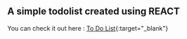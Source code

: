 ## A simple todolist created using REACT

You can check it out here : [To Do List](https://todolist-react-01.vercel.app/){:target="_blank"}
